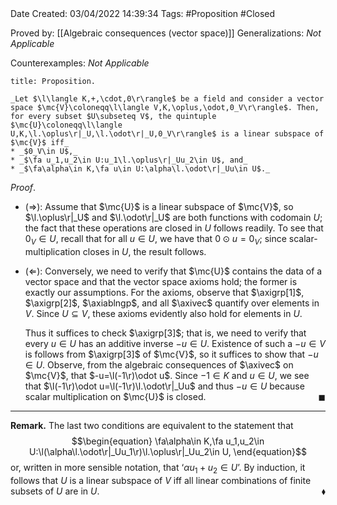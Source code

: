 <br />
<br />

Date Created: 03/04/2022 14:39:34
Tags: #Proposition #Closed

Proved by: [[Algebraic consequences (vector space)]]
Generalizations: _Not Applicable_

Counterexamples: _Not Applicable_

``` ad-Proposition
title: Proposition.

_Let $\l\langle K,+,\cdot,0\r\rangle$ be a field and consider a vector space $\mc{V}\coloneqq\l\langle V,K,\oplus,\odot,0_V\r\rangle$. Then, for every subset $U\subseteq V$, the quintuple $\mc{U}\coloneqq\l\langle U,K,\l.\oplus\r|_U,\l.\odot\r|_U,0_V\r\rangle$ is a linear subspace of $\mc{V}$ iff_
* _$0_V\in U$,_
* _$\fa u_1,u_2\in U:u_1\l.\oplus\r|_Uu_2\in U$, and_
* _$\fa\alpha\in K,\fa u\in U:\alpha\l.\odot\r|_Uu\in U$._

```

_Proof_.
* ($\Rightarrow$): Assume that $\mc{U}$ is a linear subspace of $\mc{V}$, so $\l.\oplus\r|_U$ and $\l.\odot\r|_U$ are both functions with codomain $U$; the fact that these operations are closed in $U$ follows readily. To see that $0_V\in U$, recall that for all $u\in U$, we have that $0\odot u=0_V$; since scalar-multiplication closes in $U$, the result follows.

* ($\Leftarrow$): Conversely, we need to verify that $\mc{U}$ contains the data of a vector space and that the vector space axioms hold; the former is exactly our assumptions. For the axioms, observe that $\axigrp[1]$, $\axigrp[2]$, $\axiablngp$, and all $\axivec$ quantify over elements in $V$. Since $U\subseteq V$, these axioms evidently also hold for elements in $U$.

    Thus it suffices to check $\axigrp[3]$; that is, we need to verify that every $u\in U$ has an additive inverse $-u\in U$. Existence of such a $-u\in V$ is follows from $\axigrp[3]$ of $\mc{V}$, so it suffices to show that $-u\in U$. Observe, from the algebraic consequences of $\axivec$ on $\mc{V}$, that $-u=\l(-1\r)\odot u$. Since $-1\in K$ and $u\in U$, we see that $\l(-1\r)\odot u=\l(-1\r)\l.\odot\r|_Uu$ and thus $-u\in U$ because scalar multiplication on $\mc{U}$ is closed.<span style="float:right;">$\blacksquare$</span>

---

**Remark.** The last two conditions are equivalent to the statement that
$$\begin{equation}
    \fa\alpha\in K,\fa u_1,u_2\in U:\l(\alpha\l.\odot\r|_Uu_1\r)\l.\oplus\r|_Uu_2\in U,
\end{equation}$$
or, written in more sensible notation, that $\textrm{`}\alpha u_1+u_2\in U\textrm{'}$. By induction, it follows that $U$ is a linear subspace of $V$ iff all linear combinations of finite subsets of $U$ are in $U$.<span style="float:right;">$\blacklozenge$</span>
